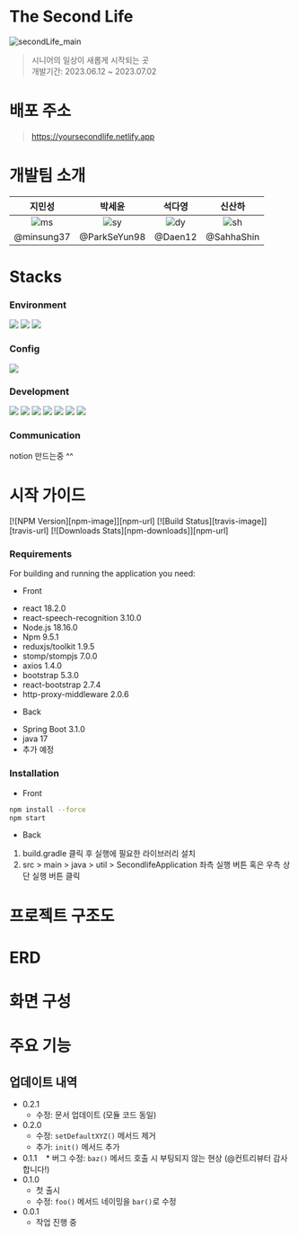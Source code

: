# The Second Life
![secondLife_main](https://github.com/SahhaShin/coding_test/assets/33896511/23d19c21-807a-4828-bfc6-b14b290863e1)
> 시니어의 일상이 새롭게 시작되는 곳
> <br/>
> 개발기간: 2023.06.12 ~ 2023.07.02


# 배포 주소
> https://yoursecondlife.netlify.app


# 개발팀 소개

|지민성|박세윤|석다영|신산하|
|:---:|:---:|:---:|:---:|
|![ms](https://github.com/TheSecondLife/TheSecondLifeFront/assets/33896511/8ff68bd8-7edf-4279-b723-cb0460f17b12)|![sy](https://github.com/TheSecondLife/TheSecondLifeFront/assets/33896511/54ca6c53-9df0-4976-b67f-3fed163a9b2d)|![dy](https://github.com/TheSecondLife/TheSecondLifeFront/assets/33896511/6467c295-6350-4630-8af2-9e2577ace510)|![sh](https://github.com/SahhaShin/coding_test/assets/33896511/9c77e903-3ed5-48e7-996a-293ae4b77844)|
|@minsung37|@ParkSeYun98|@Daen12|@SahhaShin|


# Stacks

### Environment
<img src="https://img.shields.io/badge/github-181717?style=for-the-badge&logo=github&logoColor=white">
<img src="https://img.shields.io/badge/git-F05032?style=for-the-badge&logo=git&logoColor=white">
<img src="https://img.shields.io/badge/Visual Studio Code-007ACC?style=flat-square&logo=Visual Studio Code&logoColor=white"/>


### Config
<img src="https://img.shields.io/badge/Gradle-02303A?style=for-the-badge&logo=gradle&logoColor=white">


### Development
<img src="https://img.shields.io/badge/react-61DAFB?style=for-the-badge&logo=react&logoColor=black"> 
<img src="https://img.shields.io/badge/javascript-F7DF1E?style=for-the-badge&logo=javascript&logoColor=black">
<img src="https://img.shields.io/badge/bootstrap-7952B3?style=for-the-badge&logo=bootstrap&logoColor=white">
<img src="https://img.shields.io/badge/springboot-6DB33F?style=for-the-badge&logo=springboot&logoColor=white">
<img src="https://img.shields.io/badge/mongoDB-47A248?style=for-the-badge&logo=MongoDB&logoColor=white">
<img src="https://img.shields.io/badge/gradle-02303A?style=for-the-badge&logo=gradle&logoColor=white">
<img src="https://img.shields.io/badge/socket.io-010101?style=for-the-badge&logo=socket.io&logoColor=white">


### Communication
notion 만드는중 ^^


# 시작 가이드

[![NPM Version][npm-image]][npm-url] [![Build Status][travis-image]][travis-url] [![Downloads Stats][npm-downloads]][npm-url]

### Requirements
For building and running the application you need:

* Front
- react 18.2.0
- react-speech-recognition 3.10.0
- Node.js 18.16.0
- Npm 9.5.1
- reduxjs/toolkit 1.9.5
- stomp/stompjs 7.0.0
- axios 1.4.0
- bootstrap 5.3.0
- react-bootstrap 2.7.4
- http-proxy-middleware 2.0.6


* Back
- Spring Boot 3.1.0
- java 17
- 추가 예정


### Installation

* Front

```sh
npm install --force
npm start
```

* Back

1) build.gradle 클릭 후 실행에 필요한 라이브러리 설치
2) src > main > java > util > SecondlifeApplication 좌측 실행 버튼 혹은 우측 상단 실행 버튼 클릭


# 프로젝트 구조도


# ERD


# 화면 구성


# 주요 기능


## 업데이트 내역

* 0.2.1
    * 수정: 문서 업데이트 (모듈 코드 동일)
* 0.2.0
    * 수정: `setDefaultXYZ()` 메서드 제거
    * 추가: `init()` 메서드 추가
* 0.1.1
    * 버그 수정: `baz()` 메서드 호출 시 부팅되지 않는 현상 (@컨트리뷰터 감사합니다!)
* 0.1.0
    * 첫 출시
    * 수정: `foo()` 메서드 네이밍을 `bar()`로 수정
* 0.0.1
    * 작업 진행 중
